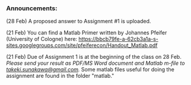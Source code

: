 ### Announcements:
(28 Feb) A proposed answer to Assignment #1 is uploaded.

(21 Feb) You can find a Matlab Primer written by Johannes Pfeifer (University of Cologne) here: https://bbcb79fe-a-62cb3a1a-s-sites.googlegroups.com/site/pfeiferecon/Handout_Matlab.pdf

(21 Feb) Due of Assignment 1 is at the beginning of the class on 28 Feb.  *Please send your result as PDF/MS Word document and Matlab m-file to takeki.sunakawa@gmail.com.*  Some matlab files useful for doing the assignment are found in the folder "matlab."
